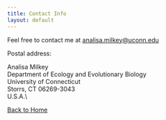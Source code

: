 ```yaml
---
title: Contact Info
layout: default
---
```


Feel free to contact me at <analisa.milkey@uconn.edu>

Postal address:

Analisa Milkey\
Department of Ecology and Evolutionary Biology\
University of Connecticut\
Storrs, CT 06269-3043\
U.S.A.\

[Back to Home](https://amilkey1.github.io/)
